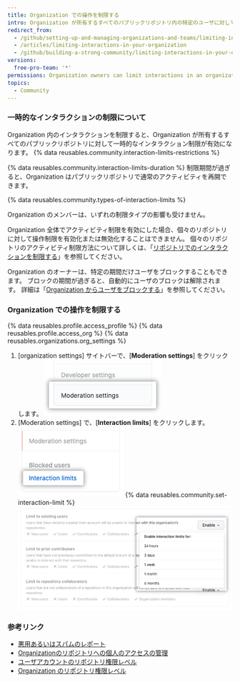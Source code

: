 ```yaml
---
title: Organization での操作を制限する
intro: Organization が所有するすべてのパブリックリポジトリ内の特定のユーザに対して、一定期間アクティビティ制限を適用することができます。
redirect_from:
  - /github/setting-up-and-managing-organizations-and-teams/limiting-interactions-in-your-organization
  - /articles/limiting-interactions-in-your-organization
  - /github/building-a-strong-community/limiting-interactions-in-your-organization
versions:
  free-pro-team: '*'
permissions: Organization owners can limit interactions in an organization.
topics:
  - Community
---
```


### 一時的なインタラクションの制限について

Organization 内のインタラクションを制限すると、Organization が所有するすべてのパブリックリポジトリに対して一時的なインタラクション制限が有効になります。 {% data reusables.community.interaction-limits-restrictions %}

{% data reusables.community.interaction-limits-duration %} 制限期間が過ぎると、Organization はパブリックリポジトリで通常のアクティビティを再開できます。

{% data reusables.community.types-of-interaction-limits %}

Organization のメンバーは、いずれの制限タイプの影響も受けません。

Organization 全体でアクティビティ制限を有効にした場合、個々のリポジトリに対して操作制限を有効化または無効化することはできません。 個々のリポジトリのアクティビティ制限方法について詳しくは、「[リポジトリでのインタラクションを制限する](/communities/moderating-comments-and-conversations/limiting-interactions-in-your-repository)」を参照してください。

Organization のオーナーは、特定の期間だけユーザをブロックすることもできます。 ブロックの期間が過ぎると、自動的にユーザのブロックは解除されます。 詳細は「[Organization からユーザをブロックする](/communities/maintaining-your-safety-on-github/blocking-a-user-from-your-organization)」を参照してください。

### Organization での操作を制限する

{% data reusables.profile.access_profile %}
{% data reusables.profile.access_org %}
{% data reusables.organizations.org_settings %}
1. [organization settings] サイトバーで、[**Moderation settings**] をクリックします。 ![[organization settings] サイトバーの [Moderation settings]](/assets/images/help/organizations/org-settings-moderation-settings.png)
1. [Moderation settings] で、[**Interaction limits**] をクリックします。 ![[organization settings] サイトバーの [Interaction limits] タブ](/assets/images/help/organizations/org-settings-interaction-limits.png)
{% data reusables.community.set-interaction-limit %}
  ![[Temporary interaction limits] のオプション](/assets/images/help/organizations/organization-temporary-interaction-limits-options.png)

### 参考リンク
- [悪用あるいはスパムのレポート](/communities/maintaining-your-safety-on-github/reporting-abuse-or-spam)
- [Organizationのリポジトリへの個人のアクセスの管理](/articles/managing-an-individual-s-access-to-an-organization-repository)
- [ユーザアカウントのリポジトリ権限レベル](/articles/permission-levels-for-a-user-account-repository)
- [Organization のリポジトリ権限レベル](/articles/repository-permission-levels-for-an-organization)
